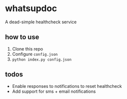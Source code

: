 # whatsupdoc
A dead-simple healthcheck service

## how to use

1. Clone this repo
2. Configure `config.json`
3. `python index.py config.json`

## todos

- Enable responses to notifications to reset healthcheck
- Add support for sms + email notifications
